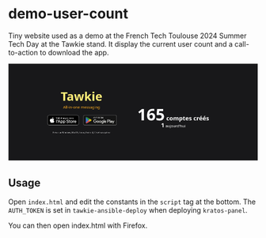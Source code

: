 # demo-user-count

Tiny website used as a demo at the French Tech Toulouse 2024 Summer Tech Day at the Tawkie stand. It display the current user count and a call-to-action to download the app.

![screenshot](images/screenshot.png "Demo screenshot")

## Usage

Open `index.html` and edit the constants in the `script` tag at the bottom. The `AUTH_TOKEN` is set in `tawkie-ansible-deploy` when deploying `kratos-panel`.

You can then open index.html with Firefox.
